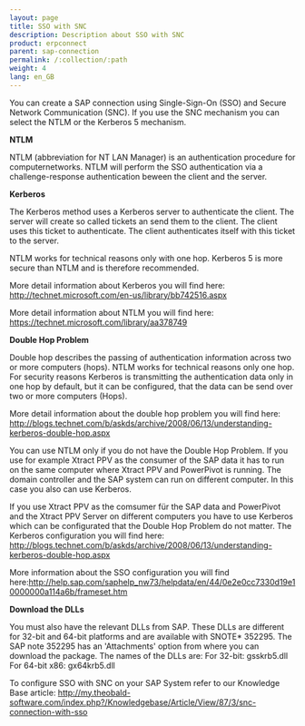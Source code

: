 ```yaml
---
layout: page
title: SSO with SNC
description: Description about SSO with SNC
product: erpconnect
parent: sap-connection
permalink: /:collection/:path
weight: 4
lang: en_GB
---
```



You can create a SAP connection using Single-Sign-On (SSO) and Secure Network Communication (SNC).  If you use the SNC mechanism you can select the NTLM or the Kerberos 5 mechanism. 

**NTLM**

NTLM (abbreviation for NT LAN Manager) is an authentication procedure for computernetworks. NTLM will perform the SSO authentication via a challenge-response authentication beween the client and the server. 

**Kerberos**

The Kerberos method uses a Kerberos server to authenticate the client. The server will create so called tickets an send them to the client. The client uses this ticket to authenticate. The client authenticates itself with this ticket to the server.

NTLM works for technical reasons only with one hop. Kerberos 5 is more secure than NTLM and is therefore recommended. 

More detail information about Kerberos you will find here: http://technet.microsoft.com/en-us/library/bb742516.aspx 

More detail information about NTLM you will find here: https://technet.microsoft.com/library/aa378749


**Double Hop Problem**

Double hop describes the passing of authentication information across two or more computers (hops).
NTLM works for technical reasons only one hop. For security reasons Kerberos is transmitting the authentication data only in one hop by default, but it can be configured, that the data can be send over two or more computers (Hops).

More detail information about the double hop problem you will find here:
http://blogs.technet.com/b/askds/archive/2008/06/13/understanding-kerberos-double-hop.aspx 

You can use NTLM only if you do not have the Double Hop Problem. If you use for example Xtract PPV as the consumer of the SAP data it has to run on the same computer where Xtract PPV and PowerPivot is running. The domain controller and the SAP system can run on different computer. In this case you also can use Kerberos.

If you use Xtract PPV as the comsumer für the SAP data and PowerPivot and the Xtract PPV Server on different computers you have to use Kerberos which can be configurated that the Double Hop Problem do not matter. 
The Kerberos configuration you will find here: http://blogs.technet.com/b/askds/archive/2008/06/13/understanding-kerberos-double-hop.aspx

More information about the SSO configuration you will find here:http://help.sap.com/saphelp_nw73/helpdata/en/44/0e2e0cc7330d19e10000000a114a6b/frameset.htm


**Download the DLLs**

You must also have the relevant DLLs from SAP. These DLLs are different for 32-bit and 64-bit platforms and are available with SNOTE* 352295. 
The SAP note 352295 has an 'Attachments' option from where you can download the package. The names of the DLLs are:
For 32-bit: gsskrb5.dll
For 64-bit x86: gx64krb5.dll

To configure SSO with SNC on your SAP System refer to our Knowledge Base article:
http://my.theobald-software.com/index.php?/Knowledgebase/Article/View/87/3/snc-connection-with-sso 
